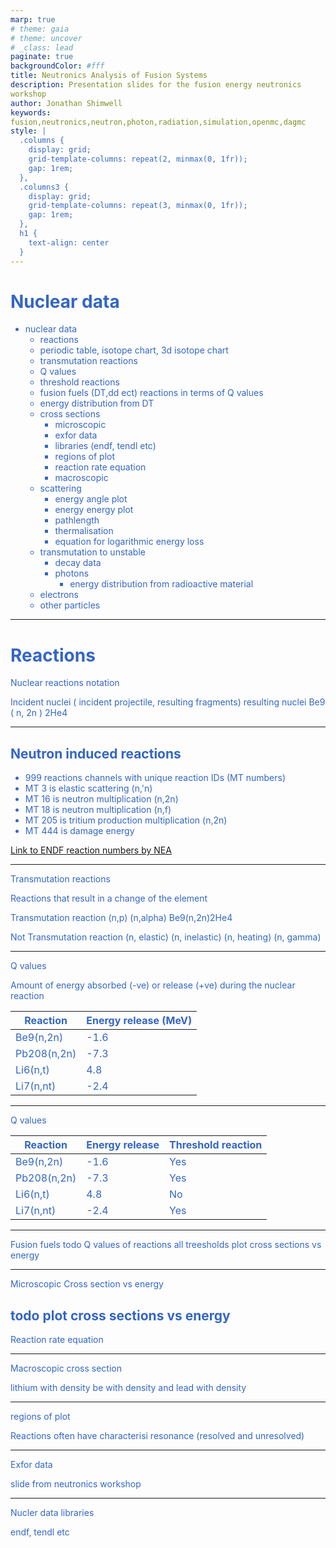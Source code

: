 ```yaml
---
marp: true
# theme: gaia
# theme: uncover
# _class: lead
paginate: true
backgroundColor: #fff
title: Neutronics Analysis of Fusion Systems
description: Presentation slides for the fusion energy neutronics workshop
author: Jonathan Shimwell
keywords: fusion,neutronics,neutron,photon,radiation,simulation,openmc,dagmc
style: |
  .columns {
    display: grid;
    grid-template-columns: repeat(2, minmax(0, 1fr));
    gap: 1rem;
  },
  .columns3 {
    display: grid;
    grid-template-columns: repeat(3, minmax(0, 1fr));
    gap: 1rem;
  },
  h1 {
    text-align: center
  }
---
```


<style>
  :root {
    --color-background: #fff;
    --color-foreground: #333;
    --color-highlight: #f96;
    --color-dimmed: #888;
    font-family: 'Century Gothic';
    color: #3466C2
  }
  {
    font-size: 29px
  }
  code {
    white-space : pre-wrap !important;
    word-break: break-word;
  }
  .columns {
    display: grid;
  }
  h1 {
    justify-content: center;
  }
  section {
    justify-content: start;
  }
  img[alt~="bottom-right"] {
    position: absolute;
    top: 90%;
    right: 1%;
  }
</style>

# Nuclear data

- nuclear data
  - reactions
  <!-- - reactions groups like n, disappearance -->
    - periodic table, isotope chart, 3d isotope chart
    - transmutation reactions
    - Q values
    - threshold reactions
    - fusion fuels (DT,dd ect) reactions in terms of Q values
    - energy distribution from DT
  - cross sections
     - microscopic
     - exfor data
     - libraries (endf, tendl etc)
     - regions of plot
     <!-- - multigroup / continuous energy
     - group strucutres -->
     - reaction rate equation
     - macroscopic
  - scattering
    - energy angle plot
    - energy energy plot
    - pathlength
    - thermalisation
    - equation for logarithmic energy loss
  - transmutation to unstable
    - decay data
    - photons
      - energy distribution from radioactive material
  - electrons
  - other particles
---

# Reactions
Nuclear reactions notation

Incident nuclei ( incident projectile, resulting fragments) resulting nuclei
Be9 ( n, 2n ) 2He4

---

## Neutron induced reactions

 - 999 reactions channels with unique reaction IDs (MT numbers)
 - MT 3 is elastic scattering (n,'n)
 - MT 16 is neutron multiplication (n,2n)
 - MT 18 is neutron multiplication (n,f)
 - MT 205 is tritium production multiplication (n,2n)
 - MT 444 is damage energy

 [Link to ENDF reaction numbers by NEA](https://www.oecd-nea.org/dbdata/data/manual-endf/endf102_MT.pdf)
 
 ---

Transmutation reactions

Reactions that result in a change of the element

Transmutation reaction
(n,p)
(n,alpha)
Be9(n,2n)2He4


Not Transmutation reaction
(n, elastic)
(n, inelastic)
(n, heating)
(n, gamma)

---


Q values

Amount of energy absorbed (-ve) or release (+ve) during the nuclear reaction

| Reaction    | Energy release (MeV) |
| -------- | ------- |
| Be9(n,2n)  |  -1.6   |
| Pb208(n,2n)  |  -7.3   |
| Li6(n,t) | 4.8 |
| Li7(n,nt)    | -2.4    |


---

Q values

| Reaction    | Energy release |Threshold reaction |
| -------- | ------- |------- |
| Be9(n,2n)  |   -1.6    |  Yes  |
| Pb208(n,2n)  |  -7.3   | Yes |
| Li6(n,t) | 4.8      |  No  |
| Li7(n,nt)    | -2.4     | Yes   |



---

Fusion fuels
todo
Q values of reactions
all treesholds
 plot cross sections vs energy

---
Microscopic
Cross section vs energy

todo plot cross sections vs energy
---

Reaction rate equation

---

Macroscopic cross section

lithium with density 
be with density and lead with density

---

regions of plot

Reactions often have characterisi
 resonance (resolved and unresolved)


---

Exfor data

slide from neutronics workshop

---

Nucler data libraries

 endf, tendl etc